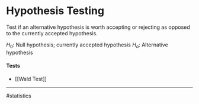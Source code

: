 # Hypothesis Testing
Test if an alternative hypothesis is worth accepting or rejecting as opposed to the currently accepted hypothesis.

$H_{0}$: Null hypothesis; currently accepted hypothesis
$H_{a}$: Alternative hypothesis

#### Tests
- [[Wald Test]]



---
#statistics